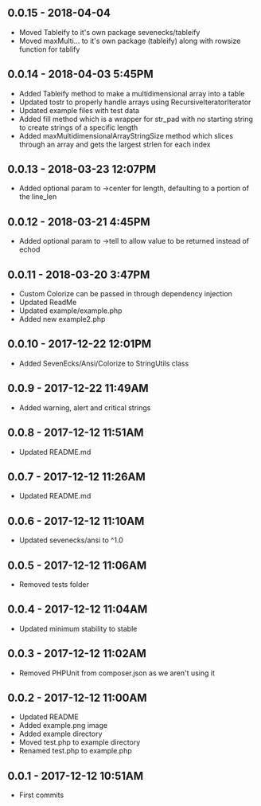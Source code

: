 ## 0.0.15 - 2018-04-04

- Moved Tableify to it's own package sevenecks/tableify
- Moved maxMulti... to it's own package (tableify) along with rowsize function for tablify

## 0.0.14 - 2018-04-03 5:45PM

- Added Tableify method to make a multidimensional array into a table
- Updated tostr to properly handle arrays using RecursiveIteratorIterator
- Updated example files with test data
- Added fill method which is a wrapper for str_pad with no starting string to create strings of a specific length
- Added maxMultidimensionalArrayStringSize method which slices through an array and gets the largest strlen for each index

## 0.0.13 - 2018-03-23 12:07PM

- Added optional param to ->center for length, defaulting to a portion of the line_len

## 0.0.12 - 2018-03-21 4:45PM

- Added optional param to ->tell to allow value to be returned instead of echod

## 0.0.11 - 2018-03-20 3:47PM

- Custom Colorize can be passed in through dependency injection
- Updated ReadMe
- Updated example/example.php
- Added new example2.php

## 0.0.10 - 2017-12-22 12:01PM

- Added SevenEcks/Ansi/Colorize to StringUtils class

## 0.0.9 - 2017-12-22 11:49AM

- Added warning, alert and critical strings

## 0.0.8 - 2017-12-12 11:51AM

- Updated README.md

## 0.0.7 - 2017-12-12 11:26AM

- Updated README.md

## 0.0.6 - 2017-12-12 11:10AM

- Updated sevenecks/ansi to ^1.0

## 0.0.5 - 2017-12-12 11:06AM

- Removed tests folder

## 0.0.4 - 2017-12-12 11:04AM

- Updated minimum stability to stable

## 0.0.3 - 2017-12-12 11:02AM

- Removed PHPUnit from composer.json as we aren't using it

## 0.0.2 - 2017-12-12 11:00AM

- Updated README
- Added example.png image
- Added example directory
- Moved test.php to example directory
- Renamed test.php to example.php

## 0.0.1 - 2017-12-12 10:51AM

- First commits

